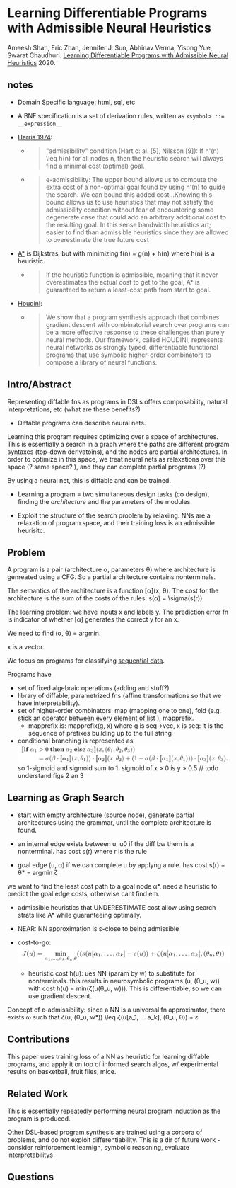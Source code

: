 # Learning Differentiable Programs with Admissible Neural Heuristics

Ameesh Shah, Eric Zhan, Jennifer J. Sun, Abhinav Verma, Yisong Yue, Swarat Chaudhuri. [Learning Differentiable Programs with Admissible Neural Heuristics](https://arxiv.org/abs/2007.12101) 2020. 

## notes
- Domain Specific language: html, sql, etc
- A BNF specification is a set of derivation rules, written as
 `<symbol> ::= __expression__`
- [Harris 1974](../../papers/pdfs/harris1974.pdf): 
    - > "admissibility" condition (Hart c: al. [5], Nilsson [9]): If h'(n) \leq h(n) for all nodes n, then the
heuristic search will always find a minimal cost (optimal) goal. 
    - > e-admissibility: The upper bound allows us to compute the extra cost of a non-optimal
goal found by using h'(n) to guide the search. We can bound this added cost...Knowing this bound allows us to use heuristics that may not satisfy the admissibility condition without fear of encountering some degenerate case
that could add an arbitrary additional cost to the resulting goal. In this sense
bandwidth heuristics art; easier to find than admissible heuristics since they
are allowed to overestimate the true future cost
- [A*](https://en.wikipedia.org/wiki/A*_search_algorithm) is Dijkstras, but with minimizing f(n) = g(n) + h(n) where h(n) is a heuristic.
    - > If the heuristic function is admissible, meaning that it never overestimates the actual cost to get to the goal, A* is guaranteed to return a least-cost path from start to goal.

- [Houdini](https://arxiv.org/pdf/1804.00218.pdf):
    - > We show that a program synthesis approach that combines gradient descent with combinatorial search over programs can be a more effective response to these challenges than purely neural methods. Our framework, called HOUDINI, represents neural networks as strongly typed, differentiable functional programs that use symbolic higher-order combinators to compose a library of neural functions.


## Intro/Abstract
Representing diffable fns as programs in DSLs offers composability, natural interpretations, etc (what are these benefits?)
- Diffable programs can describe neural nets.

Learning this program requires optimizing over a space of architectures. This is essentially a search in a graph where the paths are different program syntaxes (top-down derivatoins), and the nodes are partial architectures. In order to optimize in this space, we treat neural nets as relaxations over this space (? same space? ), and they can complete partial programs (?)

By using a neural net, this is diffable and can be trained.

- Learning a program = two simultaneous design tasks (co design), finding the _architecture_ and the parameters of the modules.

- Exploit the structure of the search problem by relaxiing. NNs are a relaxation of program space, and their training loss is an admissible heurisitc.

## Problem
A program is a pair (architecture &alpha;, parameters &theta;) where architecture is genreated using a CFG.
So a partial architecture contains nonterminals.

The semantics of the architecture is a function \[&alpha;\](x, &theta;). The cost for the architecture is the sum of the costs of the rules: s(&alpha;) = \sigma(s(r))

The learning problem: we have inputs x and labels y. The prediction error fn is indicator of whether \[&alpha;\] generates the correct y for an x. 

We need to find (&alpha;, &theta;) = argmin.

x is a vector. 

We focus on programs for classifying [sequential data](https://link.springer.com/content/pdf/10.1007/3-540-70659-3_2.pdf).

Programs have
- set of fixed algebraic operations (adding and stuff?)
- library of diffable, parametrized fns (affine transformations so that we have interpretability).
- set of higher-order combinators: map (mapping one to one), fold (e.g.  [stick an operator between every element of list](https://www.cs.cornell.edu/courses/cs3110/2015sp/lectures/6/lec06.pdf) ), mapprefix. 
    - mapprefix is: mapprefix(g, x) where g is seq->vec, x is seq: it is the sequence of prefixes building up to the full string
- conditional branching is represented as 
![](../img/cond_branch.png)
so 1-sigmoid and sigmoid sum to 1. sigmoid of x > 0 is y > 0.5 
// todo understand figs 2 an 3

## Learning as Graph Search
- start with empty architecture (source node), generate partial architectures using the grammar, until the complete architecture is found.

- an internal edge exists between u, u0 if the diff bw them is a nonterminal. has cost s(r) where r is the rule

- goal edge (u, &alpha;) if we can complete u by applyng a rule. has cost s(r) + &theta;* = argmin &zeta;

we want to find the least cost path to a goal node &alpha;*. need a heuristic to predict the goal edge costs, otherwise cant find em.

- admissible heuristics that UNDERESTIMATE cost allow using search strats like A* while guaranteeing optimally.

- NEAR: NN approximation is &epsilon;-close to being admissible 

- cost-to-go: ![](../img/costtogo.png)
    - heuristic cost h(u): ues NN (param by w) to substitute for nonterminals. this results in neurosymbolic programs (u, (&theta;_u, w)) with cost h(u) = min(&zeta;(u(&theta;_u, w))). This is differentiable, so we can use gradient descent.

Concept of &epsilon;-admissibility: since a NN is a universal fn approximator, there exists &omega; such that &zeta;(u, (&theta;_u, w*)) \leq  &zeta;(u[a_1, ... a_k], (&theta;_u, &theta;)) + &epsilon;

## Contributions
This paper uses training loss of a NN as heuristic for learning diffable programs, and apply it on top of informed search algos, w/ experimental results on basketball, fruit flies, mice. 

## Related Work
This is essentially repeatedly performing neural program induction
as the program is produced.

Other DSL-based program synthesis are trained using a corpora of problems, and do not exploit differentiability. This is a dir of future work - consider reinforcement learnign, symbolic reasoning, evaluate interpretabilitys 

## Questions